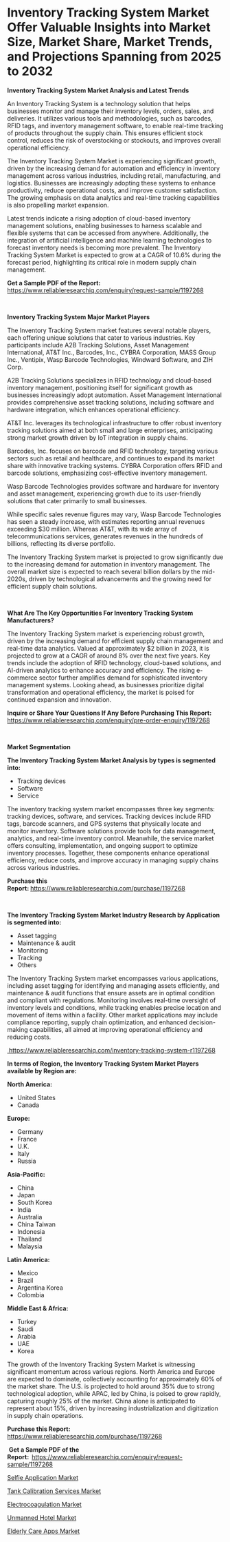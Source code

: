 <p><h1>Inventory Tracking System Market Offer Valuable Insights into Market Size, Market Share, Market Trends, and Projections Spanning from 2025 to 2032</h1></p><p><strong>Inventory Tracking System Market Analysis and Latest Trends</strong></p>
<p><p>An Inventory Tracking System is a technology solution that helps businesses monitor and manage their inventory levels, orders, sales, and deliveries. It utilizes various tools and methodologies, such as barcodes, RFID tags, and inventory management software, to enable real-time tracking of products throughout the supply chain. This ensures efficient stock control, reduces the risk of overstocking or stockouts, and improves overall operational efficiency.</p><p>The Inventory Tracking System Market is experiencing significant growth, driven by the increasing demand for automation and efficiency in inventory management across various industries, including retail, manufacturing, and logistics. Businesses are increasingly adopting these systems to enhance productivity, reduce operational costs, and improve customer satisfaction. The growing emphasis on data analytics and real-time tracking capabilities is also propelling market expansion.</p><p>Latest trends indicate a rising adoption of cloud-based inventory management solutions, enabling businesses to harness scalable and flexible systems that can be accessed from anywhere. Additionally, the integration of artificial intelligence and machine learning technologies to forecast inventory needs is becoming more prevalent. The Inventory Tracking System Market is expected to grow at a CAGR of 10.6% during the forecast period, highlighting its critical role in modern supply chain management.</p></p>
<p><strong>Get a Sample PDF of the Report:&nbsp;</strong> <a href="https://www.reliableresearchiq.com/enquiry/request-sample/1197268?utm_campaign=1123&utm_medium=2&utm_source=Github&utm_content=ia&utm_term=09032025&utm_id=inventory-tracking-system">https://www.reliableresearchiq.com/enquiry/request-sample/1197268</a></p>
<p>&nbsp;</p>
<p><strong>Inventory Tracking System Major Market Players</strong></p>
<p><p>The Inventory Tracking System market features several notable players, each offering unique solutions that cater to various industries. Key participants include A2B Tracking Solutions, Asset Management International, AT&T Inc., Barcodes, Inc., CYBRA Corporation, MASS Group Inc., Ventipix, Wasp Barcode Technologies, Windward Software, and ZIH Corp.</p><p>A2B Tracking Solutions specializes in RFID technology and cloud-based inventory management, positioning itself for significant growth as businesses increasingly adopt automation. Asset Management International provides comprehensive asset tracking solutions, including software and hardware integration, which enhances operational efficiency. </p><p>AT&T Inc. leverages its technological infrastructure to offer robust inventory tracking solutions aimed at both small and large enterprises, anticipating strong market growth driven by IoT integration in supply chains. </p><p>Barcodes, Inc. focuses on barcode and RFID technology, targeting various sectors such as retail and healthcare, and continues to expand its market share with innovative tracking systems. CYBRA Corporation offers RFID and barcode solutions, emphasizing cost-effective inventory management.</p><p>Wasp Barcode Technologies provides software and hardware for inventory and asset management, experiencing growth due to its user-friendly solutions that cater primarily to small businesses.</p><p>While specific sales revenue figures may vary, Wasp Barcode Technologies has seen a steady increase, with estimates reporting annual revenues exceeding $30 million. Whereas AT&T, with its wide array of telecommunications services, generates revenues in the hundreds of billions, reflecting its diverse portfolio.</p><p>The Inventory Tracking System market is projected to grow significantly due to the increasing demand for automation in inventory management. The overall market size is expected to reach several billion dollars by the mid-2020s, driven by technological advancements and the growing need for efficient supply chain solutions.</p></p>
<p>&nbsp;</p>
<p><strong>What Are The Key Opportunities For Inventory Tracking System Manufacturers?</strong></p>
<p><p>The Inventory Tracking System market is experiencing robust growth, driven by the increasing demand for efficient supply chain management and real-time data analytics. Valued at approximately $2 billion in 2023, it is projected to grow at a CAGR of around 8% over the next five years. Key trends include the adoption of RFID technology, cloud-based solutions, and AI-driven analytics to enhance accuracy and efficiency. The rising e-commerce sector further amplifies demand for sophisticated inventory management systems. Looking ahead, as businesses prioritize digital transformation and operational efficiency, the market is poised for continued expansion and innovation.</p></p>
<p><strong>Inquire or Share Your Questions If Any Before Purchasing This Report:</strong> <a href="https://www.reliableresearchiq.com/enquiry/pre-order-enquiry/1197268?utm_campaign=1123&utm_medium=2&utm_source=Github&utm_content=ia&utm_term=09032025&utm_id=inventory-tracking-system">https://www.reliableresearchiq.com/enquiry/pre-order-enquiry/1197268</a></p>
<p>&nbsp;</p>
<p><strong>Market Segmentation</strong></p>
<p><strong>The Inventory Tracking System Market Analysis by types is segmented into:</strong></p>
<p><ul><li>Tracking devices</li><li>Software</li><li>Service</li></ul></p>
<p><p>The inventory tracking system market encompasses three key segments: tracking devices, software, and services. Tracking devices include RFID tags, barcode scanners, and GPS systems that physically locate and monitor inventory. Software solutions provide tools for data management, analytics, and real-time inventory control. Meanwhile, the service market offers consulting, implementation, and ongoing support to optimize inventory processes. Together, these components enhance operational efficiency, reduce costs, and improve accuracy in managing supply chains across various industries.</p></p>
<p><strong>Purchase this Report:&nbsp;</strong><a href="https://www.reliableresearchiq.com/purchase/1197268?utm_campaign=1123&utm_medium=2&utm_source=Github&utm_content=ia&utm_term=09032025&utm_id=inventory-tracking-system">https://www.reliableresearchiq.com/purchase/1197268</a></p>
<p>&nbsp;</p>
<p><strong>The Inventory Tracking System Market Industry Research by Application is segmented into:</strong></p>
<p><ul><li>Asset tagging</li><li>Maintenance & audit</li><li>Monitoring</li><li>Tracking</li><li>Others</li></ul></p>
<p><p>The Inventory Tracking System market encompasses various applications, including asset tagging for identifying and managing assets efficiently, and maintenance & audit functions that ensure assets are in optimal condition and compliant with regulations. Monitoring involves real-time oversight of inventory levels and conditions, while tracking enables precise location and movement of items within a facility. Other market applications may include compliance reporting, supply chain optimization, and enhanced decision-making capabilities, all aimed at improving operational efficiency and reducing costs.</p></p>
<p><a href="https://www.reliableresearchiq.com/inventory-tracking-system-r1197268?utm_campaign=1123&utm_medium=2&utm_source=Github&utm_content=ia&utm_term=09032025&utm_id=inventory-tracking-system">&nbsp;https://www.reliableresearchiq.com/inventory-tracking-system-r1197268</a></p>
<p><strong>In terms of Region, the Inventory Tracking System Market Players available by Region are:</strong></p>
<p>
    <p> <strong> North America: </strong>
        <ul>
            <li>United States</li>
            <li>Canada</li>
        </ul>
        </p> 
    <p> <strong> Europe: </strong>
        <ul>
            <li>Germany</li>
            <li>France</li>
            <li>U.K.</li>
            <li>Italy</li>
            <li>Russia</li>
        </ul>
        </p> 
    <p> <strong> Asia-Pacific: </strong>
        <ul>
            <li>China</li>
            <li>Japan</li>
            <li>South Korea</li>
            <li>India</li>
            <li>Australia</li>
            <li>China Taiwan</li>
            <li>Indonesia</li>
            <li>Thailand</li>
            <li>Malaysia</li>
        </ul>
        </p> 
    <p> <strong> Latin America: </strong>
        <ul>
            <li>Mexico</li>
            <li>Brazil</li>
            <li>Argentina Korea</li>
            <li>Colombia</li>
        </ul>
        </p> 
    <p> <strong> Middle East & Africa: </strong>
        <ul>
            <li>Turkey</li>
            <li>Saudi</li>
            <li>Arabia</li>
            <li>UAE</li>
            <li>Korea</li>
        </ul>
    </p>
    </p>
<p><p>The growth of the Inventory Tracking System Market is witnessing significant momentum across various regions. North America and Europe are expected to dominate, collectively accounting for approximately 60% of the market share. The U.S. is projected to hold around 35% due to strong technological adoption, while APAC, led by China, is poised to grow rapidly, capturing roughly 25% of the market. China alone is anticipated to represent about 15%, driven by increasing industrialization and digitization in supply chain operations.</p></p>
<p><strong>Purchase this Report: </strong><a href="https://www.reliableresearchiq.com/purchase/1197268?utm_campaign=1123&utm_medium=2&utm_source=Github&utm_content=ia&utm_term=09032025&utm_id=inventory-tracking-system">https://www.reliableresearchiq.com/purchase/1197268</a></p>
<p>&nbsp;<strong>Get a Sample PDF of the Report:&nbsp;&nbsp;</strong><a href="https://www.reliableresearchiq.com/enquiry/request-sample/1197268?utm_campaign=1123&utm_medium=2&utm_source=Github&utm_content=ia&utm_term=09032025&utm_id=inventory-tracking-system">https://www.reliableresearchiq.com/enquiry/request-sample/1197268</a></p>
<p><strong></strong></p>
<p><p><a href="https://github.com/foddekampo/Market-Research-Report-List-1/blob/main/selfie-application-market.md?utm_campaign=1123&utm_medium=2&utm_source=Github&utm_content=ia&utm_term=09032025&utm_id=inventory-tracking-system">Selfie Application Market</a></p><p><a href="https://github.com/vandelmanize/Market-Research-Report-List-1/blob/main/tank-calibration-services-market.md?utm_campaign=1123&utm_medium=2&utm_source=Github&utm_content=ia&utm_term=09032025&utm_id=inventory-tracking-system">Tank Calibration Services Market</a></p><p><a href="https://github.com/puttslukis59/Market-Research-Report-List-1/blob/main/electrocoagulation-market.md?utm_campaign=1123&utm_medium=2&utm_source=Github&utm_content=ia&utm_term=09032025&utm_id=inventory-tracking-system">Electrocoagulation Market</a></p><p><a href="https://github.com/saribuissawi/Market-Research-Report-List-1/blob/main/unmanned-hotel-market.md?utm_campaign=1123&utm_medium=2&utm_source=Github&utm_content=ia&utm_term=09032025&utm_id=inventory-tracking-system">Unmanned Hotel Market</a></p><p><a href="https://github.com/furnoirons9e/Market-Research-Report-List-1/blob/main/elderly-care-apps-market.md?utm_campaign=1123&utm_medium=2&utm_source=Github&utm_content=ia&utm_term=09032025&utm_id=inventory-tracking-system">Elderly Care Apps Market</a></p></p>
